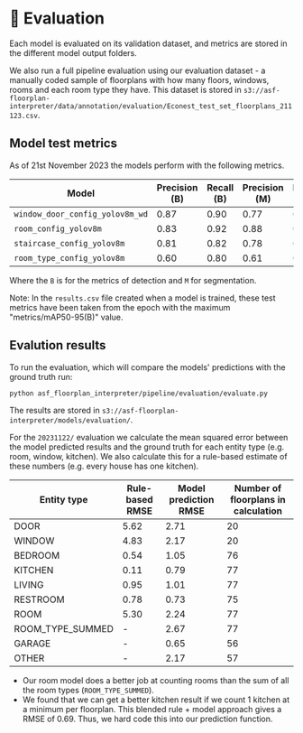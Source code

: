 # 🧮 Evaluation

Each model is evaluated on its validation dataset, and metrics are stored in the different model output folders.

We also run a full pipeline evaluation using our evaluation dataset - a manually coded sample of floorplans with how many floors, windows, rooms and each room type they have. This dataset is stored in `s3://asf-floorplan-interpreter/data/annotation/evaluation/Econest_test_set_floorplans_211123.csv`.

## Model test metrics

As of 21st November 2023 the models perform with the following metrics.

| Model                           | Precision (B) | Recall (B) | Precision (M) | Recall (m) |
| ------------------------------- | ------------- | ---------- | ------------- | ---------- |
| `window_door_config_yolov8m_wd` | 0.87          | 0.90       | 0.77          | 0.79       |
| `room_config_yolov8m`           | 0.83          | 0.92       | 0.88          | 0.87       |
| `staircase_config_yolov8m`      | 0.81          | 0.82       | 0.78          | 0.80       |
| `room_type_config_yolov8m`      | 0.60          | 0.80       | 0.61          | 0.80       |

Where the `B` is for the metrics of detection and `M` for segmentation.

Note: In the `results.csv` file created when a model is trained, these test metrics have been taken from the epoch with the maximum "metrics/mAP50-95(B)" value.

## Evalution results

To run the evaluation, which will compare the models' predictions with the ground truth run:

```
python asf_floorplan_interpreter/pipeline/evaluation/evaluate.py

```

The results are stored in `s3://asf-floorplan-interpreter/models/evaluation/`.

For the `20231122/` evaluation we calculate the mean squared error between the model predicted results and the ground truth for each entity type (e.g. room, window, kitchen). We also calculate this for a rule-based estimate of these numbers (e.g. every house has one kitchen).

| Entity type      | Rule-based RMSE | Model prediction RMSE | Number of floorplans in calculation |
| ---------------- | --------------- | --------------------- | ----------------------------------- |
| DOOR             | 5.62            | 2.71                  | 20                                  |
| WINDOW           | 4.83            | 2.17                  | 20                                  |
| BEDROOM          | 0.54            | 1.05                  | 76                                  |
| KITCHEN          | 0.11            | 0.79                  | 77                                  |
| LIVING           | 0.95            | 1.01                  | 77                                  |
| RESTROOM         | 0.78            | 0.73                  | 75                                  |
| ROOM             | 5.30            | 2.24                  | 77                                  |
| ROOM_TYPE_SUMMED | -               | 2.67                  | 77                                  |
| GARAGE           | -               | 0.65                  | 56                                  |
| OTHER            | -               | 2.17                  | 57                                  |

- Our room model does a better job at counting rooms than the sum of all the room types (`ROOM_TYPE_SUMMED`).
- We found that we can get a better kitchen result if we count 1 kitchen at a minimum per floorplan. This blended rule + model approach gives a RMSE of 0.69. Thus, we hard code this into our prediction function.
